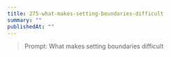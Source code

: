 ```yaml
---
title: 275-what-makes-setting-boundaries-difficult
summary: ""
publishedAt: ""
---
```


> Prompt: What makes setting boundaries difficult

